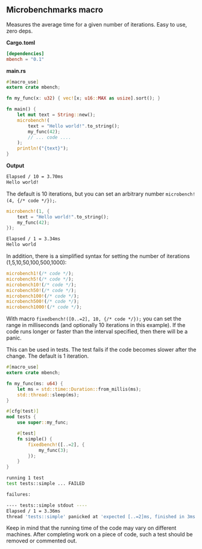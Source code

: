 ## Microbenchmarks macro

Measures the average time for a given number of iterations.
Easy to use, zero deps.

**Cargo.toml**

```toml
[dependencies]
mbench = "0.1"
```

**main.rs**

```rust
#[macro_use]
extern crate mbench;

fn my_func(x: u32) { vec![x; u16::MAX as usize].sort(); }

fn main() {
    let mut text = String::new();
    microbench!(
        text = "Hello world!".to_string();
        my_func(42);
        // ... code ....
    );
    println!("{text}");
}
```

**Output**

```sh
Elapsed / 10 = 3.70ms
Hello world!
```

The default is 10 iterations, but you can set an arbitrary number `microbench!(4, {/* code */});`.

```rust
microbench!(1, {
    text = "Hello world!".to_string();
    my_func(42);
});
```

```sh
Elapsed / 1 = 3.34ms
Hello world
```

In addition, there is a simplified syntax for setting the number of
iterations (1,5,10,50,100,500,1000):

```rust
microbench1!(/* code */);
microbench5!(/* code */);
microbench10!(/* code */);
microbench50!(/* code */);
microbench100!(/* code */);
microbench500!(/* code */);
microbench1000!(/* code */);
```

With macro `fixedbench!([0..=2], 10, {/* code */});` you can set
the range in milliseconds (and optionally 10 iterations in this example).
If the code runs longer or faster than the interval specified,
then there will be a panic.

This can be used in tests. The test fails if the code
becomes slower after the change. The default is 1 iteration.

```rust
#[macro_use]
extern crate mbench;

fn my_func(ms: u64) {
    let ms = std::time::Duration::from_millis(ms);
    std::thread::sleep(ms);
}

#[cfg(test)]
mod tests {
    use super::my_func;

    #[test]
    fn simple() {
        fixedbench!([..=2], {
            my_func(3);
        });
    }
}
```

```sh
running 1 test
test tests::simple ... FAILED

failures:

---- tests::simple stdout ----
Elapsed / 1 = 3.36ms
thread 'tests::simple' panicked at 'expected [..=2]ms, finished in 3ms.', main.rs:15:9
```

Keep in mind that the running time of the code may vary on different
machines. After completing work on a piece of code, such a test
should be removed or commented out.
